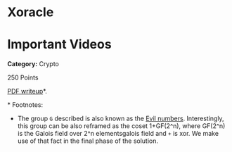 # Xoracle

# Important Videos

**Category:** Crypto

250 Points

[PDF writeup](./writeup.pdf)*.

\* Footnotes:

- The group `G` described is also known as the [Evil numbers](https://en.wikipedia.org/wiki/Evil_number).
Interestingly, this group can be also reframed as the coset 1+GF(2^n), where GF(2^n) is the Galois field over 2^n elementsgalois field and `+` is xor.
We make use of that fact in the final phase of the solution.
